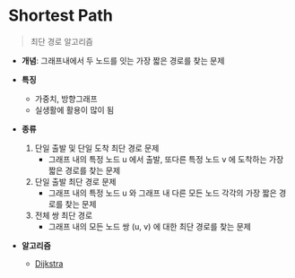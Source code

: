 # Shortest Path

> 최단 경로 알고리즘

- **개념**: 그래프내에서 두 노드를 잇는 가장 짧은 경로를 찾는 문제

- **특징**

  - 가중치, 방향그래프
  - 실생활에 활용이 많이 됨

- **종류**

  1. 단일 출발 및 단일 도착 최단 경로 문제
     - 그래프 내의 특정 노드 u 에서 출발, 또다른 특정 노드 v 에 도착하는 가장 짧은 경로를 찾는 문제
  2. 단일 출발 최단 경로 문제
     - 그래프 내의 특정 노드 u 와 그래프 내 다른 모든 노드 각각의 가장 짧은 경로를 찾는 문제
  3. 전체 쌍 최단 경로
     - 그래프 내의 모든 노드 쌍 (u, v) 에 대한 최단 경로를 찾는 문제

- **알고리즘**
  - [Dijkstra](Dijkstra)
